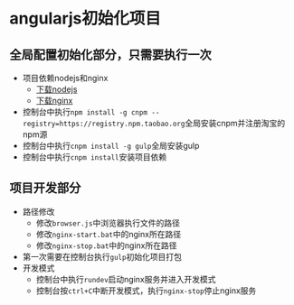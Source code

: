 # angularjs初始化项目

## 全局配置初始化部分，只需要执行一次

- 项目依赖nodejs和nginx
  - [下载nodejs](https://nodejs.org/dist/v8.12.0/node-v8.12.0-x64.msi)
  - [下载nginx](http://nginx.org/download/nginx-1.14.0.zip)
- 控制台中执行`npm install -g cnpm --registry=https://registry.npm.taobao.org`全局安装cnpm并注册淘宝的npm源
- 控制台中执行`cnpm install -g gulp`全局安装gulp
- 控制台中执行`cnpm install`安装项目依赖

## 项目开发部分

- 路径修改
  - 修改`browser.js`中浏览器执行文件的路径
  - 修改`nginx-start.bat`中的nginx所在路径
  - 修改`nginx-stop.bat`中的nginx所在路径
- 第一次需要在控制台执行`gulp`初始化项目打包
- 开发模式
  - 控制台中执行`rundev`启动nginx服务并进入开发模式
  - 控制台按`ctrl+C`中断开发模式，执行`nginx-stop`停止nginx服务
